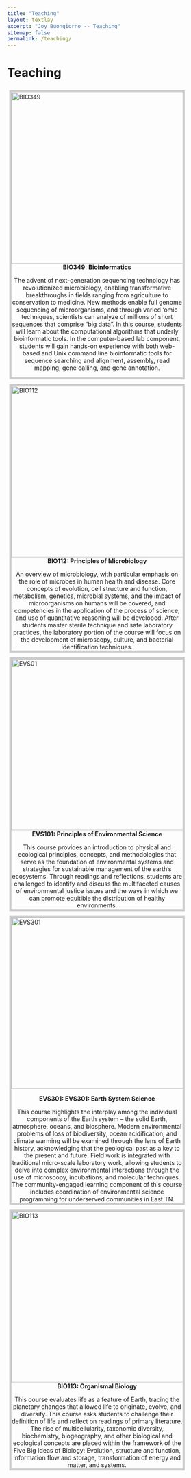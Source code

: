 ```yaml
---
title: "Teaching"
layout: textlay
excerpt: "Joy Buongiorno -- Teaching"
sitemap: false
permalink: /teaching/
---
```


# Teaching
<html>
<head>
<style>
div.gallery {
  margin: 5px;
  border: 5px solid #ccc;
  float: left;
  width: 400px;
}

div.gallery:hover {
  border: 5px solid #777;
}

div.gallery img {
  width: 100%;
  height: auto;
}

div.desc {
  padding: 40px;
  text-align: center;
}
</style>
</head>
<body>

<div class="gallery">
  <a target="_blank">
    <img src="{{ site.url }}{{ site.baseurl }}images/classpic/dna.jpeg" alt="BIO349" width="600" height="400">
  </a>
  <div class="desc" align ="center"><b>BIO349: Bioinformatics</b><p> The advent of next-generation sequencing technology has revolutionized microbiology, enabling transformative breakthroughs in fields ranging from agriculture to conservation to medicine. New methods enable full genome sequencing of microorganisms, and through varied ‘omic techniques, scientists can analyze of millions of short sequences that comprise “big data”. In this course, students will learn about the computational algorithms that underly bioinformatic tools. In the computer-based lab component, students will gain hands-on experience with both web-based and Unix command line bioinformatic tools for sequence searching and alignment, assembly, read mapping, gene calling, and gene annotation. </div>
</div>


<div class="gallery">
  <a target="_blank">
    <img src="{{ site.url }}{{ site.baseurl }}images/classpic/Plate.jpg" alt="BIO112" width="600" height="400">
  </a>
  <div class="desc" align ="center"><b>BIO112: Principles of Microbiology </b><p>
  </p>An overview of microbiology, with particular emphasis on the role of microbes in human health and disease. Core concepts of evolution, cell structure and function, metabolism, genetics, microbial systems, and the impact of microorganisms on humans will be covered, and competencies in the application of the process of science, and use of quantitative reasoning will be developed. After students master sterile technique and safe laboratory practices, the laboratory portion of the course will focus on the development of microscopy, culture, and bacterial identification techniques.</div>
</div>

<div class="gallery">
  <a target="_blank">
    <img src="{{ site.url }}{{ site.baseurl }}images/classpic/EVS101.jpg" alt="EVS01" width="600" height="400">
  </a>
  <div class="desc" align ="center"><b>EVS101: Principles of Environmental Science</b><p> 
  </p>This course provides an introduction to physical and ecological principles, concepts, and methodologies that serve as the foundation of environmental systems and strategies for sustainable management of the earth’s ecosystems. Through readings and reflections, students are challenged to identify and discuss the multifaceted causes of environmental justice issues and the ways in which we can promote equitible the distribution of healthy environments.</div>
</div>

<div class="gallery">
  <a target="_blank">
    <img src="{{ site.url }}{{ site.baseurl }}images/classpic/ESS.png" alt="EVS301" width="600" height="400">
  </a>
  <div class="desc" align ="center"><b><p>EVS301: EVS301: Earth System Science</b><p> 
  </p>This course highlights the interplay among the individual components of the Earth system – the solid Earth, atmosphere, oceans, and biosphere. Modern environmental problems of loss of biodiversity, ocean acidification, and climate warming will be examined through the lens of Earth history, acknowledging that the geological past as a key to the present and future. Field work is integrated with traditional micro-scale laboratory work, allowing students to delve into complex environmental interactions through the use of microscopy, incubations, and molecular techniques. The community-engaged learning component of this course includes coordination of environmental science programming for underserved communities in East TN.</div>
</div>

<div class="gallery">
  <a target="_blank">
    <img src="{{ site.url }}{{ site.baseurl }}images/classpic/axolotl.jpg" alt="BIO113" width="600" height="400">
  </a>
  <div class="desc" align ="center"><b>BIO113: Organismal Biology</b><p> 
  </p>This course evaluates life as a feature of Earth, tracing the planetary changes that allowed life to originate, evolve, and diversify. This course asks students to challenge their definition of life and reflect on readings of primary literature. The rise of multicellularity, taxonomic diversity, biochemistry, biogeography, and other biological and ecological concepts are placed within the framework of the Five Big Ideas of Biology: Evolution, structure and function, information flow and storage, transformation of energy and matter, and systems.</div>
</div>
</body>
</html>